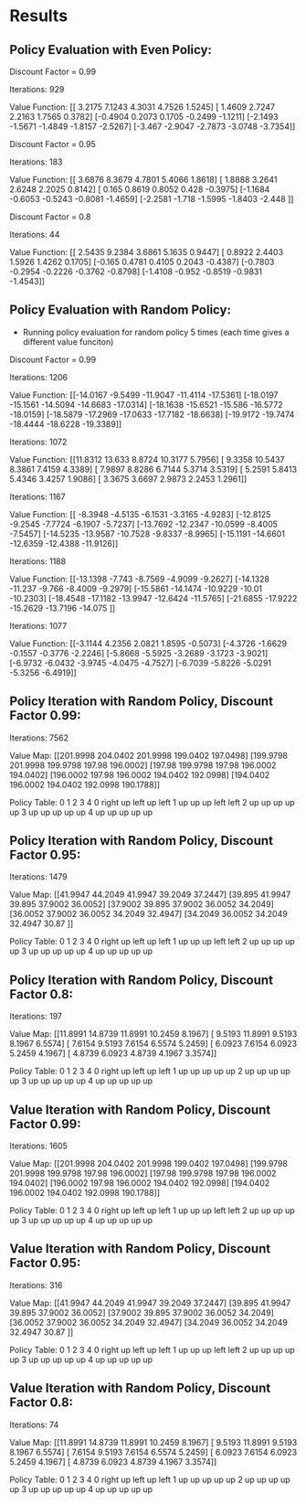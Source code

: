 # Results

## Policy Evaluation with Even Policy:

Discount Factor = 0.99

Iterations: 929

Value Function: 
[[ 3.2175  7.1243  4.3031  4.7526  1.5245]
 [ 1.4609  2.7247  2.2163  1.7565  0.3782]
 [-0.4904  0.2073  0.1705 -0.2499 -1.1211]
 [-2.1493 -1.5671 -1.4849 -1.8157 -2.5267]
 [-3.467  -2.9047 -2.7873 -3.0748 -3.7354]]

Discount Factor = 0.95

Iterations: 183

Value Function: 
[[ 3.6876  8.3679  4.7801  5.4066  1.8618]
 [ 1.8888  3.2641  2.6248  2.2025  0.8142]
 [ 0.165   0.8619  0.8052  0.428  -0.3975]
 [-1.1684 -0.6053 -0.5243 -0.8081 -1.4659]
 [-2.2581 -1.718  -1.5995 -1.8403 -2.448 ]]

 Discount Factor = 0.8

 Iterations: 44

 Value Function: 
[[ 2.5435  9.2384  3.6861  5.1635  0.9447]
 [ 0.8922  2.4403  1.5926  1.4262  0.1705]
 [-0.165   0.4781  0.4105  0.2043 -0.4387]
 [-0.7803 -0.2954 -0.2226 -0.3762 -0.8798]
 [-1.4108 -0.952  -0.8519 -0.9831 -1.4543]]


## Policy Evaluation with Random Policy:

- Running policy evaluation for random policy 5 times (each time gives a different value funciton)

Discount Factor = 0.99

Iterations: 1206

Value Function: 
[[-14.0167  -9.5499 -11.9047 -11.4114 -17.5361]
 [-18.0197 -15.1561 -14.5094 -14.6683 -17.0314]
 [-18.1638 -15.6521 -15.586  -16.5772 -18.0159]
 [-18.5879 -17.2969 -17.0633 -17.7182 -18.6638]
 [-19.9172 -19.7474 -18.4444 -18.6228 -19.3389]]

Iterations: 1072

Value Function: 
[[11.8312 13.633   8.8724 10.3177  5.7956]
 [ 9.3358 10.5437  8.3861  7.4159  4.3389]
 [ 7.9897  8.8286  6.7144  5.3714  3.5319]
 [ 5.2591  5.8413  5.4346  3.4257  1.9086]
 [ 3.3675  3.6697  2.9873  2.2453  1.2961]]

Iterations: 1167

Value Function: 
[[ -8.3948  -4.5135  -6.1531  -3.3165  -4.9283]
 [-12.8125  -9.2545  -7.7724  -6.1907  -5.7237]
 [-13.7692 -12.2347 -10.0599  -8.4005  -7.5457]
 [-14.5235 -13.9587 -10.7528  -9.8337  -8.9965]
 [-15.1191 -14.6601 -12.6359 -12.4388 -11.9126]]

Iterations: 1188

Value Function: 
[[-13.1398  -7.743   -8.7569  -4.9099  -9.2627]
 [-14.1328 -11.237   -9.766   -8.4009  -9.2979]
 [-15.5861 -14.1474 -10.9229 -10.01   -10.2303]
 [-18.4548 -17.1182 -13.9947 -12.6424 -11.5765]
 [-21.6855 -17.9222 -15.2629 -13.7196 -14.075 ]]

Iterations: 1077

Value Function: 
[[-3.1144  4.2356  2.0821  1.8595 -0.5073]
 [-4.3726 -1.6629 -0.1557 -0.3776 -2.2246]
 [-5.8668 -5.5925 -3.2689 -3.1723 -3.9021]
 [-6.9732 -6.0432 -3.9745 -4.0475 -4.7527]
 [-6.7039 -5.8226 -5.0291 -5.3256 -6.4919]]

## Policy Iteration with Random Policy, Discount Factor 0.99:

Iterations: 7562

Value Map: 
[[201.9998 204.0402 201.9998 199.0402 197.0498]
 [199.9798 201.9998 199.9798 197.98   196.0002]
 [197.98   199.9798 197.98   196.0002 194.0402]
 [196.0002 197.98   196.0002 194.0402 192.0998]
 [194.0402 196.0002 194.0402 192.0998 190.1788]]

Policy Table: 
       0   1     2     3     4
0  right  up  left    up  left
1     up  up    up  left  left
2     up  up    up    up    up
3     up  up    up    up    up
4     up  up    up    up    up

## Policy Iteration with Random Policy, Discount Factor 0.95:

Iterations: 1479

Value Map: 
[[41.9947 44.2049 41.9947 39.2049 37.2447]
 [39.895  41.9947 39.895  37.9002 36.0052]
 [37.9002 39.895  37.9002 36.0052 34.2049]
 [36.0052 37.9002 36.0052 34.2049 32.4947]
 [34.2049 36.0052 34.2049 32.4947 30.87  ]]

Policy Table: 
       0   1     2     3     4
0  right  up  left    up  left
1     up  up    up  left  left
2     up  up    up    up    up
3     up  up    up    up    up
4     up  up    up    up    up

## Policy Iteration with Random Policy, Discount Factor 0.8:

Iterations: 197

Value Map: 
[[11.8991 14.8739 11.8991 10.2459  8.1967]
 [ 9.5193 11.8991  9.5193  8.1967  6.5574]
 [ 7.6154  9.5193  7.6154  6.5574  5.2459]
 [ 6.0923  7.6154  6.0923  5.2459  4.1967]
 [ 4.8739  6.0923  4.8739  4.1967  3.3574]]

Policy Table: 
       0   1     2   3     4
0  right  up  left  up  left
1     up  up    up  up    up
2     up  up    up  up    up
3     up  up    up  up    up
4     up  up    up  up    up


## Value Iteration with Random Policy, Discount Factor 0.99:

Iterations: 1605

Value Map: 
[[201.9998 204.0402 201.9998 199.0402 197.0498]
 [199.9798 201.9998 199.9798 197.98   196.0002]
 [197.98   199.9798 197.98   196.0002 194.0402]
 [196.0002 197.98   196.0002 194.0402 192.0998]
 [194.0402 196.0002 194.0402 192.0998 190.1788]]

Policy Table: 
       0   1     2     3     4
0  right  up  left    up  left
1     up  up    up  left  left
2     up  up    up    up    up
3     up  up    up    up    up
4     up  up    up    up    up



## Value Iteration with Random Policy, Discount Factor 0.95:

Iterations: 316

Value Map: 
[[41.9947 44.2049 41.9947 39.2049 37.2447]
 [39.895  41.9947 39.895  37.9002 36.0052]
 [37.9002 39.895  37.9002 36.0052 34.2049]
 [36.0052 37.9002 36.0052 34.2049 32.4947]
 [34.2049 36.0052 34.2049 32.4947 30.87  ]]

Policy Table: 
       0   1     2     3     4
0  right  up  left    up  left
1     up  up    up  left  left
2     up  up    up    up    up
3     up  up    up    up    up
4     up  up    up    up    up


## Value Iteration with Random Policy, Discount Factor 0.8:

Iterations: 74

Value Map: 
[[11.8991 14.8739 11.8991 10.2459  8.1967]
 [ 9.5193 11.8991  9.5193  8.1967  6.5574]
 [ 7.6154  9.5193  7.6154  6.5574  5.2459]
 [ 6.0923  7.6154  6.0923  5.2459  4.1967]
 [ 4.8739  6.0923  4.8739  4.1967  3.3574]]

Policy Table: 
       0   1     2   3     4
0  right  up  left  up  left
1     up  up    up  up    up
2     up  up    up  up    up
3     up  up    up  up    up
4     up  up    up  up    up












